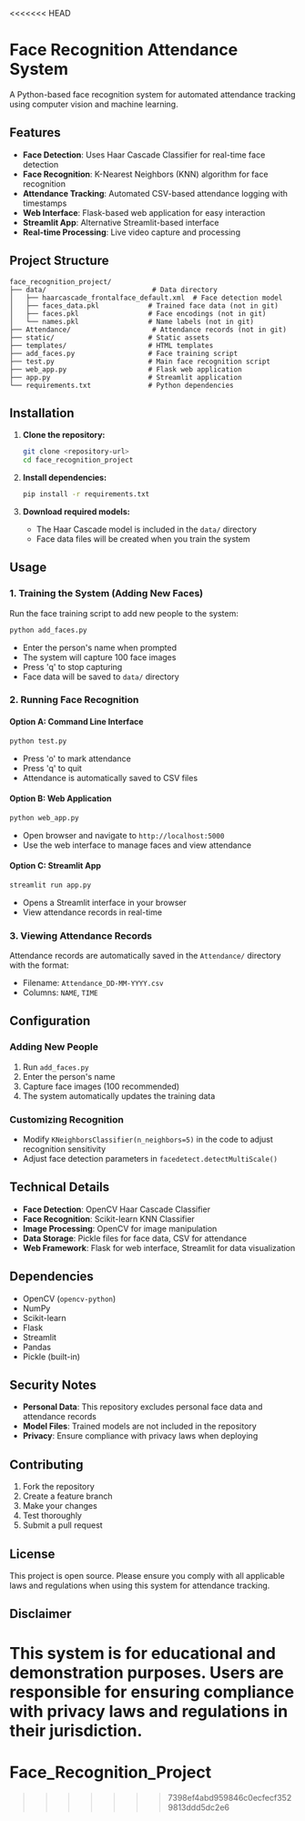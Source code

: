 <<<<<<< HEAD
# Face Recognition Attendance System

A Python-based face recognition system for automated attendance tracking using computer vision and machine learning.

## Features

- **Face Detection**: Uses Haar Cascade Classifier for real-time face detection
- **Face Recognition**: K-Nearest Neighbors (KNN) algorithm for face recognition
- **Attendance Tracking**: Automated CSV-based attendance logging with timestamps
- **Web Interface**: Flask-based web application for easy interaction
- **Streamlit App**: Alternative Streamlit-based interface
- **Real-time Processing**: Live video capture and processing

## Project Structure

```
face_recognition_project/
├── data/                          # Data directory
│   ├── haarcascade_frontalface_default.xml  # Face detection model
│   ├── faces_data.pkl            # Trained face data (not in git)
│   ├── faces.pkl                 # Face encodings (not in git)
│   └── names.pkl                 # Name labels (not in git)
├── Attendance/                    # Attendance records (not in git)
├── static/                       # Static assets
├── templates/                    # HTML templates
├── add_faces.py                  # Face training script
├── test.py                       # Main face recognition script
├── web_app.py                    # Flask web application
├── app.py                        # Streamlit application
└── requirements.txt              # Python dependencies
```

## Installation

1. **Clone the repository:**
   ```bash
   git clone <repository-url>
   cd face_recognition_project
   ```

2. **Install dependencies:**
   ```bash
   pip install -r requirements.txt
   ```

3. **Download required models:**
   - The Haar Cascade model is included in the `data/` directory
   - Face data files will be created when you train the system

## Usage

### 1. Training the System (Adding New Faces)

Run the face training script to add new people to the system:

```bash
python add_faces.py
```

- Enter the person's name when prompted
- The system will capture 100 face images
- Press 'q' to stop capturing
- Face data will be saved to `data/` directory

### 2. Running Face Recognition

#### Option A: Command Line Interface
```bash
python test.py
```

- Press 'o' to mark attendance
- Press 'q' to quit
- Attendance is automatically saved to CSV files

#### Option B: Web Application
```bash
python web_app.py
```

- Open browser and navigate to `http://localhost:5000`
- Use the web interface to manage faces and view attendance

#### Option C: Streamlit App
```bash
streamlit run app.py
```

- Opens a Streamlit interface in your browser
- View attendance records in real-time

### 3. Viewing Attendance Records

Attendance records are automatically saved in the `Attendance/` directory with the format:
- Filename: `Attendance_DD-MM-YYYY.csv`
- Columns: `NAME`, `TIME`

## Configuration

### Adding New People
1. Run `add_faces.py`
2. Enter the person's name
3. Capture face images (100 recommended)
4. The system automatically updates the training data

### Customizing Recognition
- Modify `KNeighborsClassifier(n_neighbors=5)` in the code to adjust recognition sensitivity
- Adjust face detection parameters in `facedetect.detectMultiScale()`

## Technical Details

- **Face Detection**: OpenCV Haar Cascade Classifier
- **Face Recognition**: Scikit-learn KNN Classifier
- **Image Processing**: OpenCV for image manipulation
- **Data Storage**: Pickle files for face data, CSV for attendance
- **Web Framework**: Flask for web interface, Streamlit for data visualization

## Dependencies

- OpenCV (`opencv-python`)
- NumPy
- Scikit-learn
- Flask
- Streamlit
- Pandas
- Pickle (built-in)

## Security Notes

- **Personal Data**: This repository excludes personal face data and attendance records
- **Model Files**: Trained models are not included in the repository
- **Privacy**: Ensure compliance with privacy laws when deploying

## Contributing

1. Fork the repository
2. Create a feature branch
3. Make your changes
4. Test thoroughly
5. Submit a pull request

## License

This project is open source. Please ensure you comply with all applicable laws and regulations when using this system for attendance tracking.

## Disclaimer

This system is for educational and demonstration purposes. Users are responsible for ensuring compliance with privacy laws and regulations in their jurisdiction.
=======
# Face_Recognition_Project
>>>>>>> 7398ef4abd959846c0ecfecf3529813ddd5dc2e6
